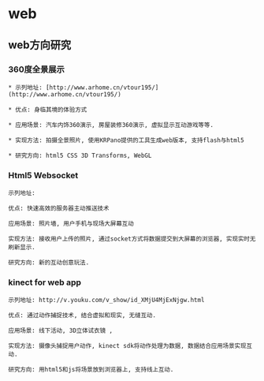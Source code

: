 web
===

web方向研究
-----------------------------------


### 360度全景展示
    * 示列地址: [http://www.arhome.cn/vtour195/] (http://www.arhome.cn/vtour195/)

    * 优点: 身临其境的体验方式

    * 应用场景: 汽车内饰360演示, 房屋装修360演示, 虚拟显示互动游戏等等.

    * 实现方法: 拍摄全景照片, 使用KRPano提供的工具生成web版本, 支持flash与html5

    * 研究方向: html5 CSS 3D Transforms, WebGL


### Html5 Websocket

    示列地址: 

    优点: 快速高效的服务器主动推送技术

    应用场景: 照片墙, 用户手机与现场大屏幕互动

    实现方法: 接收用户上传的照片, 通过socket方式将数据提交到大屏幕的浏览器, 实现实时无刷新显示.

    研究方向: 新的互动创意玩法.


### kinect for web app

    示列地址: http://v.youku.com/v_show/id_XMjU4MjExNjgw.html

    优点: 通过动作捕捉技术, 结合虚拟和现实, 无缝互动.

    应用场景: 线下活动, 3D立体试衣镜 , 

    实现方法: 摄像头捕捉用户动作, kinect sdk将动作处理为数据, 数据结合应用场景实现互动.

    研究方向: 用html5和js将场景放到浏览器上, 支持线上互动.

     
    
    
